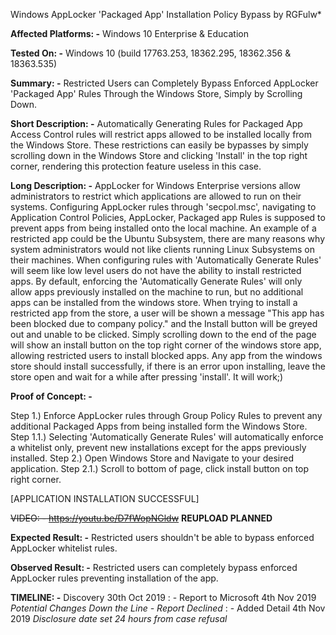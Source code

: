 Windows AppLocker 'Packaged App' Installation Policy Bypass by RGFulw*


**Affected Platforms: -**
Windows 10 Enterprise & Education


**Tested On: -**
Windows 10 (build 17763.253, 18362.295, 18362.356 & 18363.535)


**Summary: -**
Restricted Users can Completely Bypass Enforced AppLocker 'Packaged App' Rules Through the Windows Store, Simply by Scrolling Down.


**Short Description: -**
Automatically Generating Rules for Packaged App Access Control rules will restrict apps allowed to be installed locally from the Windows Store.
These restrictions can easily be bypasses by simply scrolling down in the Windows Store and clicking 'Install' in the top right corner, rendering this protection feature useless in this case.


**Long Description: -**
AppLocker for Windows Enterprise versions allow administrators to restrict which applications are allowed to run on their systems.
Configuring AppLocker rules through 'secpol.msc', navigating to Application Control Policies, AppLocker, Packaged app Rules is supposed to prevent apps from being installed onto the local machine.
An example of a restricted app could be the Ubuntu Subsystem, there are many reasons why system administrators would not like clients running Linux Subsystems on their machines.
When configuring rules with 'Automatically Generate Rules' will seem like low level users do not have the ability to install restricted apps.
By default, enforcing the 'Automatically Generate Rules' will only allow apps previously installed on the machine to run, but no additional apps can be installed from the windows store.
When trying to install a restricted app from the store, a user will be shown a message "This app has been blocked due to company policy." and the Install button will be greyed out and unable to be clicked.
Simply scrolling down to the end of the page will show an install button on the top right corner of the windows store app, allowing restricted users to install blocked apps.
Any app from the windows store should install successfully, if there is an error upon installing, leave the store open and wait for a while after pressing 'install'. It will work;)


**Proof of Concept: -**

Step 1.)    Enforce AppLocker rules through Group Policy Rules to prevent any additional Packaged Apps from being installed form the Windows Store.
Step 1.1.)  Selecting 'Automatically Generate Rules' will automatically enforce a whitelist only, prevent new installations except for the apps previously installed.
Step 2.)    Open Windows Store and Navigate to your desired application.
Step 2.1.)  Scroll to bottom of page, click install button on top right corner.

[APPLICATION INSTALLATION SUCCESSFUL]

~~VIDEO: -   https://youtu.be/D7fWopNGldw~~ **REUPLOAD PLANNED**



**Expected Result: -**
Restricted users shouldn't be able to bypass enforced AppLocker whitelist rules.


**Observed Result: -**
Restricted users can completely bypass enforced AppLocker rules preventing installation of the app.


**TIMELINE: -** Discovery           30th Oct 2019
        : - Report to Microsoft 4th Nov 2019    *Potential Changes Down the Line - Report Declined*
        : - Added Detail        4th Nov 2019    *Disclosure date set 24 hours from case refusal*